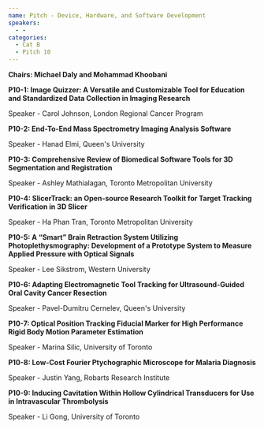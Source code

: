 ```yaml
---
name: Pitch - Device, Hardware, and Software Development
speakers:
  - -
categories:
  - Cat B
  - Pitch 10
---
```


**Chairs: Michael Daly and Mohammad Khoobani**

**P10-1: Image Quizzer: A Versatile and Customizable Tool for Education and Standardized Data Collection in Imaging Research**

Speaker - Carol Johnson, London Regional Cancer Program 

**P10-2: End-To-End Mass Spectrometry Imaging Analysis Software**

Speaker - Hanad Elmi, Queen's University 

**P10-3: Comprehensive Review of Biomedical Software Tools for 3D Segmentation and Registration**

Speaker - Ashley Mathialagan, Toronto Metropolitan University 

**P10-4: SlicerTrack: an Open-source Research Toolkit for Target Tracking Verification in 3D Slicer**

Speaker - Ha Phan Tran, Toronto Metropolitan University 

**P10-5: A “Smart” Brain Retraction System Utilizing Photoplethysmography: Development of a Prototype System to Measure Applied Pressure with Optical Signals**

Speaker - Lee Sikstrom, Western University 

**P10-6: Adapting Electromagnetic Tool Tracking for Ultrasound-Guided Oral Cavity Cancer Resection**

Speaker - Pavel-Dumitru Cernelev, Queen's University 

**P10-7: Optical Position Tracking Fiducial Marker for High Performance Rigid Body Motion Parameter Estimation**

Speaker - Marina Silic, University of Toronto 

**P10-8: Low-Cost Fourier Ptychographic Microscope for Malaria Diagnosis**

Speaker - Justin Yang, Robarts Research Institute 

**P10-9: Inducing Cavitation Within Hollow Cylindrical Transducers for Use in Intravascular Thrombolysis**

Speaker - Li Gong, University of Toronto 

